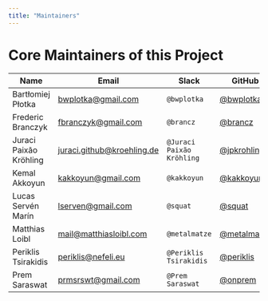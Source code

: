 ```yaml
---
title: "Maintainers"
---
```


# Core Maintainers of this Project

| Name                  | Email                  | Slack                    | GitHub                                      | Company           |
|-----------------------|------------------------|--------------------------|---------------------------------------------|-------------------|
| Bartłomiej Płotka     | bwplotka@gmail.com     | `@bwplotka`              | [@bwplotka](https://github.com/bwplotka)    | Red Hat           |
| Frederic Branczyk     | fbranczyk@gmail.com    | `@brancz`                | [@brancz](https://github.com/brancz)        | Polar Signals     |
| Juraci Paixão Kröhling| juraci.github@kroehling.de | `@Juraci Paixão Kröhling` | [@jpkrohling](https://github.com/jpkrohling)| Red Hat      |
| Kemal Akkoyun         | kakkoyun@gmail.com     | `@kakkoyun`              | [@kakkoyun](https://github.com/kakkoyun)    | Red Hat           |
| Lucas Servén Marín    | lserven@gmail.com      | `@squat`                 | [@squat](https://github.com/squat)          | Red Hat           |
| Matthias Loibl        | mail@matthiasloibl.com | `@metalmatze`            | [@metalmatze](https://github.com/metalmatze)| Polar Signals     |
| Periklis Tsirakidis   | periklis@nefeli.eu     | `@Periklis Tsirakidis`   | [@periklis](https://github.com/periklis)    | Red Hat           |
| Prem Saraswat         | prmsrswt@gmail.com     | `@Prem Saraswat`         | [@onprem](https://github.com/onprem)        | Red Hat           |


